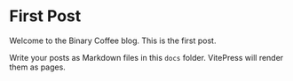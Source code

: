 # First Post

Welcome to the Binary Coffee blog. This is the first post.

Write your posts as Markdown files in this `docs` folder. VitePress will render them as pages.
